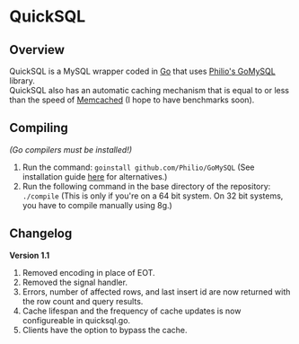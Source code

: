 QuickSQL
========

Overview
--------

QuickSQL is a MySQL wrapper coded in [Go](http://golang.org/ "GoLang Website") that 
uses [Philio's GoMySQL](https://github.com/Philio/GoMySQL "GitHub for GoMySQL") library.  
QuickSQL also has an automatic caching mechanism that is equal to or less than the speed 
of [Memcached](http://memcached.org/ "Memcached website") (I hope to have benchmarks soon).


Compiling
---------

*(Go compilers must be installed!)*

1. Run the command:  `goinstall github.com/Philio/GoMySQL`  (See installation guide 
[here](https://github.com/Philio/GoMySQL "GoMySQL") 
for alternatives.)
2. Run the following command in the base directory of the repository: `./compile` 
(This is only if you're on a 64 bit system.  On 32 bit systems, you have to compile 
manually using 8g.)


Changelog
---------

**Version 1.1**
1. Removed encoding in place of EOT.
2. Removed the signal handler.
3. Errors, number of affected rows, and last insert id are now returned with the row count and query results.
4. Cache lifespan and the frequency of cache updates is now configureable in quicksql.go.
5. Clients have the option to bypass the cache.
